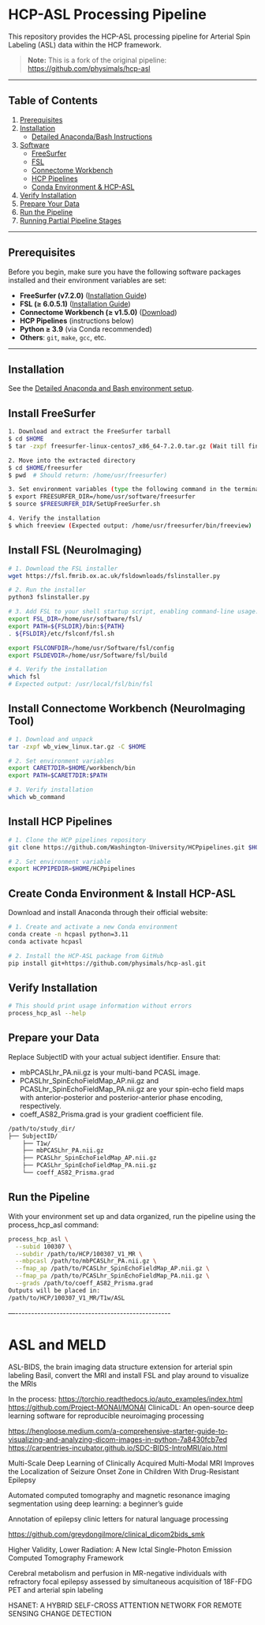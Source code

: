 # HCP-ASL Processing Pipeline

This repository provides the HCP-ASL processing pipeline for Arterial Spin Labeling (ASL) data within the HCP framework.

> **Note:** This is a fork of the original pipeline:  
> https://github.com/physimals/hcp-asl


---

## Table of Contents

1. [Prerequisites](#prerequisites)  
2. [Installation](#installation)  
   - [Detailed Anaconda/Bash Instructions](./Anaconda_Bash.md)
3. [Software](#software)  
   - [FreeSurfer](#install-freesurfer)  
   - [FSL](#install-fsl)  
   - [Connectome Workbench](#install-connectome-workbench)  
   - [HCP Pipelines](#install-hcp-pipelines)  
   - [Conda Environment & HCP-ASL](#create-conda-environment--install-hcp-asl)  
4. [Verify Installation](#verify-installation)  
5. [Prepare Your Data](#prepare-your-data)  
6. [Run the Pipeline](#run-the-pipeline)  
7. [Running Partial Pipeline Stages](#running-partial-pipeline-stages)

---



## Prerequisites

Before you begin, make sure you have the following software packages installed and their environment variables are set:

- **FreeSurfer (v7.2.0)** ([Installation Guide](https://surfer.nmr.mgh.harvard.edu/fswiki/FS7_linux))
- **FSL (≥ 6.0.5.1)** ([Installation Guide](https://fsl.fmrib.ox.ac.uk/fsl/fslwiki/FslInstallation))
- **Connectome Workbench (≥ v1.5.0)** ([Download](https://humanconnectome.org/software/workbench))
- **HCP Pipelines** (instructions below)
- **Python ≥ 3.9** (via Conda recommended)
- **Others**: `git`, `make`, `gcc`, etc.

---

## Installation 
See the [Detailed Anaconda and Bash environment setup](./Anaconda_Bash.md).

## Install FreeSurfer
```bash
1. Download and extract the FreeSurfer tarball
$ cd $HOME
$ tar -zxpf freesurfer-linux-centos7_x86_64-7.2.0.tar.gz (Wait till finishes)

2. Move into the extracted directory
$ cd $HOME/freesurfer
$ pwd  # Should return: /home/usr/freesurfer)

3. Set environment variables (type the following command in the terminal)
$ export FREESURFER_DIR=/home/usr/software/freesurfer
$ source $FREESURFER_DIR/SetUpFreeSurfer.sh

4. Verify the installation
$ which freeview (Expected output: /home/usr/freesurfer/bin/freeview)
```

## Install FSL (NeuroImaging)
```bash
# 1. Download the FSL installer
wget https://fsl.fmrib.ox.ac.uk/fsldownloads/fslinstaller.py

# 2. Run the installer
python3 fslinstaller.py

# 3. Add FSL to your shell startup script, enabling command-line usage:
export FSL_DIR=/home/usr/software/fsl/
export PATH=${FSLDIR}/bin:${PATH}
. ${FSLDIR}/etc/fslconf/fsl.sh

export FSLCONFDIR=/home/usr/Software/fsl/config
export FSLDEVDIR=/home/usr/Software/fsl/build

# 4. Verify the installation
which fsl
# Expected output: /usr/local/fsl/bin/fsl
```

## Install Connectome Workbench (NeuroImaging Tool)
```bash
# 1. Download and unpack
tar -zxpf wb_view_linux.tar.gz -C $HOME

# 2. Set environment variables
export CARET7DIR=$HOME/workbench/bin
export PATH=$CARET7DIR:$PATH

# 3. Verify installation
which wb_command
```
## Install HCP Pipelines
```bash
# 1. Clone the HCP pipelines repository
git clone https://github.com/Washington-University/HCPpipelines.git $HOME/HCPpipelines

# 2. Set environment variable
export HCPPIPEDIR=$HOME/HCPpipelines
```
## Create Conda Environment & Install HCP-ASL
Download and install Anaconda through their official website: 
```bash
# 1. Create and activate a new Conda environment
conda create -n hcpasl python=3.11 
conda activate hcpasl

# 2. Install the HCP-ASL package from GitHub
pip install git+https://github.com/physimals/hcp-asl.git
```

## Verify Installation
```bash
# This should print usage information without errors
process_hcp_asl --help
```

## Prepare your Data
Replace SubjectID with your actual subject identifier. Ensure that:

- mbPCASLhr_PA.nii.gz is your multi-band PCASL image.
- PCASLhr_SpinEchoFieldMap_AP.nii.gz and PCASLhr_SpinEchoFieldMap_PA.nii.gz are your spin-echo field maps with anterior-posterior and posterior-anterior phase encoding, respectively.
- coeff_AS82_Prisma.grad is your gradient coefficient file.
```bash
/path/to/study_dir/
├── SubjectID/
    ├── T1w/
    ├── mbPCASLhr_PA.nii.gz
    ├── PCASLhr_SpinEchoFieldMap_AP.nii.gz
    ├── PCASLhr_SpinEchoFieldMap_PA.nii.gz
    └── coeff_AS82_Prisma.grad
```

## Run the Pipeline
With your environment set up and data organized, run the pipeline using the process_hcp_asl command:
```bash
process_hcp_asl \
  --subid 100307 \
  --subdir /path/to/HCP/100307_V1_MR \
  --mbpcasl /path/to/mbPCASLhr_PA.nii.gz \
  --fmap_ap /path/to/PCASLhr_SpinEchoFieldMap_AP.nii.gz \
  --fmap_pa /path/to/PCASLhr_SpinEchoFieldMap_PA.nii.gz \
  --grads /path/to/coeff_AS82_Prisma.grad
Outputs will be placed in:
/path/to/HCP/100307_V1_MR/T1w/ASL
```



—-------------------------------------------------
# ASL and MELD

ASL-BIDS, the brain imaging data structure extension for arterial spin labeling
Basil, convert the MRI and install FSL and play around to visualize the MRIs


In the process: 
https://torchio.readthedocs.io/auto_examples/index.html
https://github.com/Project-MONAI/MONAI
ClinicaDL: An open-source deep learning software for reproducible neuroimaging processing

https://hengloose.medium.com/a-comprehensive-starter-guide-to-visualizing-and-analyzing-dicom-images-in-python-7a8430fcb7ed
https://carpentries-incubator.github.io/SDC-BIDS-IntroMRI/aio.html

Multi-Scale Deep Learning of Clinically Acquired Multi-Modal MRI Improves the Localization of Seizure Onset Zone in Children With Drug-Resistant Epilepsy

Automated computed tomography and magnetic resonance imaging segmentation using deep learning: a beginner’s guide

Annotation of epilepsy clinic letters for natural language processing

https://github.com/greydongilmore/clinical_dicom2bids_smk

Higher Validity, Lower Radiation: A New Ictal Single-Photon Emission Computed Tomography Framework

Cerebral metabolism and perfusion in MR-negative individuals with refractory focal epilepsy assessed by simultaneous acquisition of 18F-FDG PET and arterial spin labeling

HSANET: A HYBRID SELF-CROSS ATTENTION NETWORK FOR REMOTE SENSING CHANGE DETECTION


























